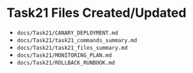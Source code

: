# Task21 Files Created/Updated

- `docs/Task21/CANARY_DEPLOYMENT.md`
- `docs/Task21/task21_commands_summary.md`
- `docs/Task21/task21_files_summary.md`
- `docs/Task21/MONITORING_PLAN.md`
- `docs/Task21/ROLLBACK_RUNBOOK.md`
